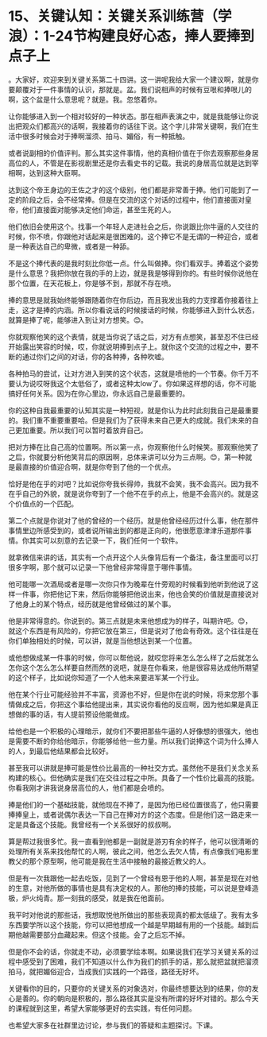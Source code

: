 # 15、关键认知：关键关系训练营（学浪）：1-24节构建良好心态，捧人要捧到点子上

。大家好，欢迎来到关键关系第二十四讲。这一讲呢我给大家一个建议啊，就是你要颠覆对于一件事情的认识，那就是。盆。我们说相声的时候有豆哏和捧哏儿的啊，这个盆是什么意思呢？就是。我。忽悠着你。

让你能够进入到一个相对较好的一种状态。那在相声表演之中，就是我能够让你说出把观众们都高兴的话啊，我接着你的话往下说。这个字儿非常关键啊，我们在生活中很多时候会对于捧啊溜须、拍马、媚俗，有一种抵触。

或者说副相的价值评判。那么其实这件事情，他的真相价值在于你去观察那些身居高位的人，不管是在影视剧里还是你去看史书的记载。我说的身居高位就是达到宰相啊，达到这种大臣啊。

达到这个帝王身边的王佐之才的这个级别，他们都是非常善于捧。他们可能到了一定的阶段之后，会不经常捧。但是在交流的这个对话的过程中，他们直接面对皇帝，他们直接面对能够决定他们命运，甚至生死的人。

他们依旧会使用这个。找事一个年轻人走进社会之后，你说跟比你牛逼的人交往的时候，你不喷，你跟他对话起来是很困难的。这个捧它不是无谓的一种迎合，或者是一种表达自己的卑微，或者是一种舔。

不是这个捧代表的是我时刻比你低一点。什么叫做捧。你们看双手。捧着这个姿势是什么意思？我把你放在我的手的上边，就是我是够得到你的。有些时候你说他在那个位置，在天花板上，你是够不到，那就不存在喷。

捧的意思是就我始终能够跟随着你在你后边，而且我发出我的力支撑着你接着往上走，这才是捧的内涵。所以你看说话的时候接话的时候，你能够进入到什么状态，就算是捧了呢，能够进入到让对方想笑。😊。

你就观察他笑的这个表情，就是当你说了话之后，对方有点想笑，甚至忍不住已经开始露出笑容的时候，哎，你就说明捧到点子上。就你这个交流的过程之中，要不断的通过你们之间的对话，你的各种捧，各种吹嘘。

各种拍马的尝试，让对方进入到笑的这个状态，这就是喷他的一个节奏。你千万不要认为说哎呀我这个太低俗了，或者这种太low了。你如果这样想的话，你不可能搞好任何关系。因为在你心里边，你永远自己是最重要的。

你的这种自我最重要的认知其实是一种短视，就是你认为此时此刻我自己是最重要的。我们重不重要重要哈。但是我们为了获得未来自己更大的成就。我们未来的自己更加重要。所以我们可以暂时着放弃自己。

把对方捧在比自己高的位置啊。所以第一点，你观察他什么时候笑。那观察他笑了之后，你就要分析他笑背后的原因啊，总体来讲可以分为三点啊。😊，第一种就是最直接的价值迎合啊，就是你夸到了他的一个优点。

恰好是他在乎的对吧？比如说你夸我长得帅，我就不会笑，我不会高兴。因为我不在乎自己的外貌，就是说你夸到了一个他不在乎的点上，他是不会高兴的。就是这个价值点的一个匹配。

第二个点就是你说对了他的曾经的一个经历。就是他曾经经历过什么事，他在那件事情里边所感受到的，或者说所输出到的都是正向的，他很愿意津津乐道那件事情。你其实可以刻意的去记录一下，我们任何一个软件。

就拿微信来讲的话，其实有一个点开这个人头像背后有一个备注，备注里面可以打很多字啊，那个就可以记录一下他曾经非常得意于哪件事情。

他可能哪一次酒局或者是哪一次你只作为晚辈在什旁观的时候看到他听到他说了这样一件事，你把他记下来，然后你能够把他说出来，他也会笑的价值就是直接说对了他身上的某个特点，经历就是他曾经做过的某个事。

他是非常得意的。你说到的。第三点就是未来他想成为的样子，叫期许吧。😊，就这个东西是有风险的，你把它放在第三，但是说对了他会有奇效。这个往往是在你们单独相处的时候，可以讲，就是当他想达到某一个位置。

或他想做成某一件事的时候，你可以帮他说，就哎您将来怎么怎么样了之后就怎么怎你这个怎么怎么样要自然而然的说吧，就是在你看来，他是很容易达成他所期望的这个样子，比如说你知道了一个人他未来要进军某一个行业。

他在某个行业可能经验并不丰富，资源也不好，但是你在说的时候，将来您那个事情做成之后，你把这个事给他提出来，其实说你看他的反应啊，因为他如果是真正想做的事的话，有人提前预设他能做成。

给他也是一个积极的心理暗示，就你们不要把那些牛逼的人好像想的很强大，他也是需要不断的你给他暗示，你能够给他一些力量。所以我们说捧这个词为什么捧人的人，到最后他结果都会比较好。

甚至我可以讲就是捧可能是性价比最高的一种社交方式。虽然他不是我们关念关系构建的核心。但他确实是我们在交往过程之中所。具备了一个性价比最高的技能。你看我刚才讲我说身居高位的人，他们都是会喷的。

捧是他们的一个基础技能，就他现在不捧了，是因为他已经位置很高了，他只需要捧捧皇上，或者说偶尔表达一下自己在捧对方的这个态度。但是他们这一路走来一定是具备这个技能。我曾经有一个关系很好的叔叔啊。

算是帮过我很多忙。我一直看到他都是一副就是游刃有余的样子，他可以很清晰的处理所有关系来找他帮忙的人啊，彼此之间，他怎么去欠人情，有点像我们电影里教父的那个原型啊，他可能是我在生活中接触的最接近教父的人。

但是有一次我跟他一起去吃饭，见到了一个曾经有恩于他的人啊，甚至是现在对他的生意，对他所做的事情也是具有决定权的人。那他的捧的技能，可以说是登峰造极，炉火纯青。那一刻我的感受，就是我在他面前。

我平时对他说的那些话，我想取悦他所做出的那些表现真的都太低级了。我有太多东西要学所以这个技能，你可以把他想成一个越是早期越有用的一个技能。越到后期他越需要部分血藏起来。但这个技能。会了之后忘不掉。

但是你不会的话，你就走不动，必须要学绘本啊。如果说我们在学习关键关系的过程中感受到了困难，我们不知道以什么作为我们的抓手的话，那么就把盆就把溜须拍马，就把媚俗迎合，当成我们实践的一个路径，路径无好坏。

关键看你的目的，只要你的关键关系的对象选对，你最终想要达到的结果，你的发心是善的。你的朝向是积极的，那么路径其实是没有所谓的好坏对错的。那么今天的课程就到这里，希望大家能够更好的去实践，有任何问题。

也希望大家多在社群里边讨论，参与我们的答疑和主题探讨。下课。